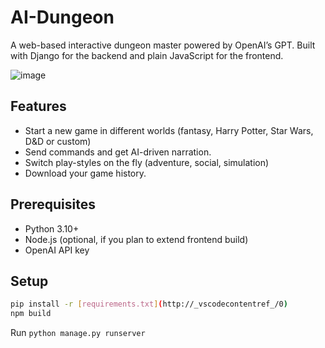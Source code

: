 # AI-Dungeon

A web-based interactive dungeon master powered by OpenAI’s GPT. Built with Django for the backend and plain JavaScript for the frontend.

![image](https://github.com/user-attachments/assets/e5e0abad-1f6f-4721-a38d-00f8bd8b5a39)


## Features
- Start a new game in different worlds (fantasy, Harry Potter, Star Wars, D&D or custom)  
- Send commands and get AI-driven narration.
- Switch play-styles on the fly (adventure, social, simulation)  
- Download your game history.

## Prerequisites
- Python 3.10+  
- Node.js (optional, if you plan to extend frontend build)  
- OpenAI API key  

## Setup

```sh
pip install -r [requirements.txt](http://_vscodecontentref_/0)
npm build
```

Run `python manage.py runserver`
